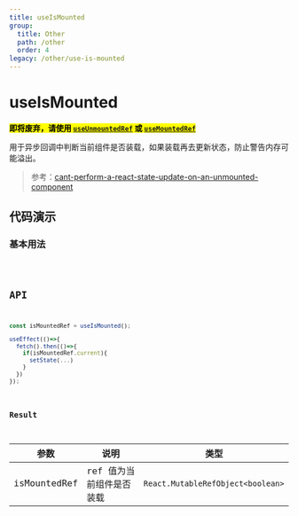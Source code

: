 ```yaml
---
title: useIsMounted
group:
  title: Other
  path: /other
  order: 4
legacy: /other/use-is-mounted
---
```


# useIsMounted

**<mark>即将废弃，请使用 [`useUnmountedRef`](/life-cycle/use-unmounted-ref) 或 [`useMountedRef`](/life-cycle/use-mounted-ref)</mark>**

用于异步回调中判断当前组件是否装载，如果装载再去更新状态，防止警告内存可能溢出。

> 参考：[cant-perform-a-react-state-update-on-an-unmounted-component](https://stackoverflow.com/questions/53949393/cant-perform-a-react-state-update-on-an-unmounted-component)

## 代码演示

### 基本用法

<code src="./demos/basic.tsx" />

## API

```javascript
const isMountedRef = useIsMounted();

useEffect(()=>{
  fetch().then(()=>{
    if(isMountedRef.current){
      setState(...)
    }
  })
});
```

### Result

| 参数 | 说明           | 类型                                  |
| ---- | -------------- | ------------------------------------- |
| isMountedRef | ref 值为当前组件是否装载 | `React.MutableRefObject<boolean>` |
